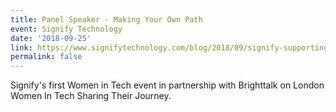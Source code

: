```yaml
---
title: Panel Speaker - Making Your Own Path
event: Signify Technology
date: '2018-09-25'
link: https://www.signifytechnology.com/blog/2018/09/signify-supporting-women-in-tech-making-your-own-path-event
permalink: false
---
```


Signify's first Women in Tech event in partnership with Brighttalk on London Women In Tech Sharing Their Journey.
